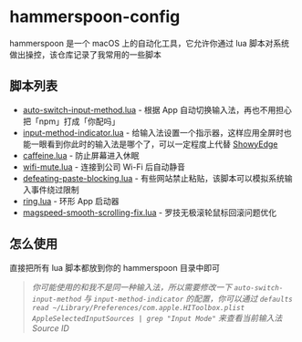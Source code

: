 # hammerspoon-config

hammerspoon 是一个 macOS 上的自动化工具，它允许你通过 lua 脚本对系统做出操控，该仓库记录了我常用的一些脚本

## 脚本列表

- [auto-switch-input-method.lua](./scripts/auto-switch-input-method.lua) - 根据 App 自动切换输入法，再也不用担心把「npm」打成「你配吗」
- [input-method-indicator.lua](./scripts/input-method-indicator.lua) - 给输入法设置一个指示器，这样应用全屏时也能一眼看到你此时的输入法是哪个了，可以一定程度上代替 [ShowyEdge](https://github.com/pqrs-org/ShowyEdge/)
- [caffeine.lua](./scripts/caffeine.lua) - 防止屏幕进入休眠
- [wifi-mute.lua](./scripts/wifi-mute.lua) - 连接到公司 Wi-Fi 后自动静音
- [defeating-paste-blocking.lua](./scripts/defeating-paste-blocking.lua) - 有些网站禁止粘贴，该脚本可以模拟系统输入事件绕过限制
- [ring.lua](./scripts/ring.lua) - 环形 App 启动器
- [magspeed-smooth-scrolling-fix.lua](./scripts/magspeed-smooth-scrolling-fix.lua) - 罗技无极滚轮鼠标回滚问题优化

## 怎么使用

直接把所有 lua 脚本都放到你的 hammerspoon 目录中即可

> _你可能使用的和我不是同一种输入法，所以需要修改一下 `auto-switch-input-method` 与 `input-method-indicator` 的配置，你可以通过 `defaults read ~/Library/Preferences/com.apple.HIToolbox.plist AppleSelectedInputSources | grep "Input Mode"` 来查看当前输入法 Source ID_